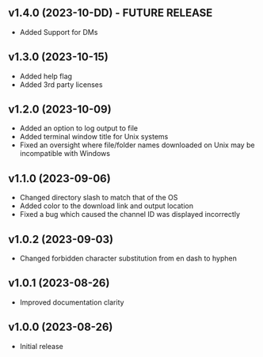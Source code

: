 v1.4.0 (2023-10-DD) - FUTURE RELEASE
------------------------
* Added Support for DMs

v1.3.0 (2023-10-15)
------------------------
* Added help flag
* Added 3rd party licenses

v1.2.0 (2023-10-09)
------------------------
* Added an option to log output to file
* Added terminal window title for Unix systems
* Fixed an oversight where file/folder names downloaded on Unix may be incompatible with Windows

v1.1.0 (2023-09-06)
------------------------
* Changed directory slash to match that of the OS
* Added color to the download link and output location
* Fixed a bug which caused the channel ID was displayed incorrectly

v1.0.2 (2023-09-03)
------------------------
* Changed forbidden character substitution from en dash to hyphen

v1.0.1 (2023-08-26)
------------------------
* Improved documentation clarity

v1.0.0 (2023-08-26)
------------------------
* Initial release
